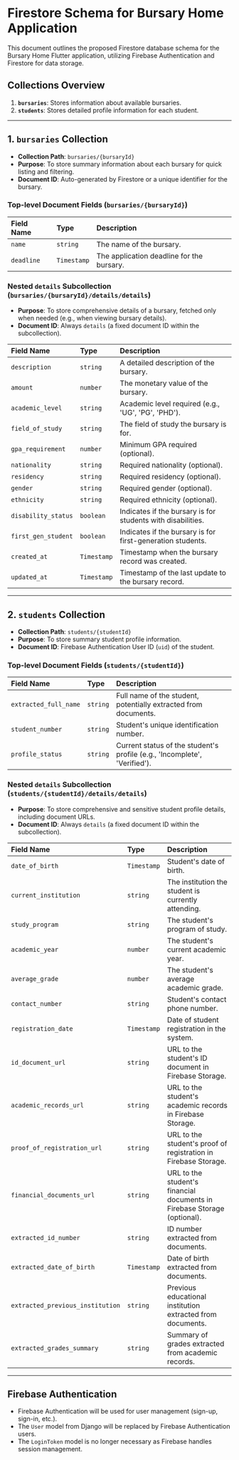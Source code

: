 # Firestore Schema for Bursary Home Application

This document outlines the proposed Firestore database schema for the Bursary Home Flutter application, utilizing Firebase Authentication and Firestore for data storage.

## Collections Overview

1.  **`bursaries`**: Stores information about available bursaries.
2.  **`students`**: Stores detailed profile information for each student.

---

## 1. `bursaries` Collection

*   **Collection Path**: `bursaries/{bursaryId}`
*   **Purpose**: To store summary information about each bursary for quick listing and filtering.
*   **Document ID**: Auto-generated by Firestore or a unique identifier for the bursary.

### Top-level Document Fields (`bursaries/{bursaryId}`)

| Field Name | Type      | Description                                     |
| :--------- | :-------- | :---------------------------------------------- |
| `name`     | `string`  | The name of the bursary.                        |
| `deadline` | `Timestamp` | The application deadline for the bursary.       |

### Nested `details` Subcollection (`bursaries/{bursaryId}/details/details`)

*   **Purpose**: To store comprehensive details of a bursary, fetched only when needed (e.g., when viewing bursary details).
*   **Document ID**: Always `details` (a fixed document ID within the subcollection).

| Field Name          | Type      | Description                                                              |
| :------------------ | :-------- | :----------------------------------------------------------------------- |
| `description`       | `string`  | A detailed description of the bursary.                                   |
| `amount`            | `number`  | The monetary value of the bursary.                                       |
| `academic_level`    | `string`  | Academic level required (e.g., 'UG', 'PG', 'PHD').                       |
| `field_of_study`    | `string`  | The field of study the bursary is for.                                   |
| `gpa_requirement`   | `number`  | Minimum GPA required (optional).                                         |
| `nationality`       | `string`  | Required nationality (optional).                                         |
| `residency`         | `string`  | Required residency (optional).                                           |
| `gender`            | `string`  | Required gender (optional).                                              |
| `ethnicity`         | `string`  | Required ethnicity (optional).                                           |
| `disability_status` | `boolean` | Indicates if the bursary is for students with disabilities.              |
| `first_gen_student` | `boolean` | Indicates if the bursary is for first-generation students.               |
| `created_at`        | `Timestamp` | Timestamp when the bursary record was created.                           |
| `updated_at`        | `Timestamp` | Timestamp of the last update to the bursary record.                      |

---

## 2. `students` Collection

*   **Collection Path**: `students/{studentId}`
*   **Purpose**: To store summary student profile information.
*   **Document ID**: Firebase Authentication User ID (`uid`) of the student.

### Top-level Document Fields (`students/{studentId}`)

| Field Name            | Type     | Description                                                              |
| :-------------------- | :------- | :----------------------------------------------------------------------- |
| `extracted_full_name` | `string` | Full name of the student, potentially extracted from documents.          |
| `student_number`      | `string` | Student's unique identification number.                                  |
| `profile_status`      | `string` | Current status of the student's profile (e.g., 'Incomplete', 'Verified'). |

### Nested `details` Subcollection (`students/{studentId}/details/details`)

*   **Purpose**: To store comprehensive and sensitive student profile details, including document URLs.
*   **Document ID**: Always `details` (a fixed document ID within the subcollection).

| Field Name                    | Type      | Description                                                              |
| :---------------------------- | :-------- | :----------------------------------------------------------------------- |
| `date_of_birth`               | `Timestamp` | Student's date of birth.                                                 |
| `current_institution`         | `string`  | The institution the student is currently attending.                      |
| `study_program`               | `string`  | The student's program of study.                                          |
| `academic_year`               | `number`  | The student's current academic year.                                     |
| `average_grade`               | `number`  | The student's average academic grade.                                    |
| `contact_number`              | `string`  | Student's contact phone number.                                          |
| `registration_date`           | `Timestamp` | Date of student registration in the system.                              |
| `id_document_url`             | `string`  | URL to the student's ID document in Firebase Storage.                    |
| `academic_records_url`        | `string`  | URL to the student's academic records in Firebase Storage.               |
| `proof_of_registration_url`   | `string`  | URL to the student's proof of registration in Firebase Storage.          |
| `financial_documents_url`     | `string`  | URL to the student's financial documents in Firebase Storage (optional). |
| `extracted_id_number`         | `string`  | ID number extracted from documents.                                      |
| `extracted_date_of_birth`     | `Timestamp` | Date of birth extracted from documents.                                  |
| `extracted_previous_institution` | `string`  | Previous educational institution extracted from documents.               |
| `extracted_grades_summary`    | `string`  | Summary of grades extracted from academic records.                       |

---

## Firebase Authentication

*   Firebase Authentication will be used for user management (sign-up, sign-in, etc.).
*   The `User` model from Django will be replaced by Firebase Authentication users.
*   The `LoginToken` model is no longer necessary as Firebase handles session management.
